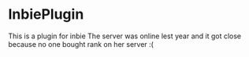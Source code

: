 # InbiePlugin
This is a plugin for inbie
The server was online lest year and it got close
because no one bought rank on her server :(
